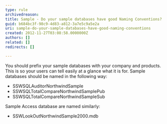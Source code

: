 ```yaml
---
type: rule
archivedreason: 
title: Sample - Do your sample databases have good Naming Conventions?
guid: b684bc3f-98c9-4d83-a812-3a7e5c9a5e2a
uri: sample-do-your-sample-databases-have-good-naming-conventions
created: 2012-11-27T03:08:58.0000000Z
authors: []
related: []
redirects: []

---
```



<div>You should prefix your sample databases with your company and products. This is so your users can tell easily at a glance what it is for. Sample databases should be named in the following way&#58;</div>
<ul><li>SSWSQLAuditorNorthwindSample</li>
<li>SSWSQLTotalCompareNorthwindSamplePub</li>
<li>SSWSQLTotalCompareNorthwindSampleSub</li></ul>
<div>Sample Access database are named similarly&#58;</div>
<ul><li>SSWLookOutNorthwindSample2000.mdb</li></ul>

<br><excerpt class='endintro'></excerpt><br>



